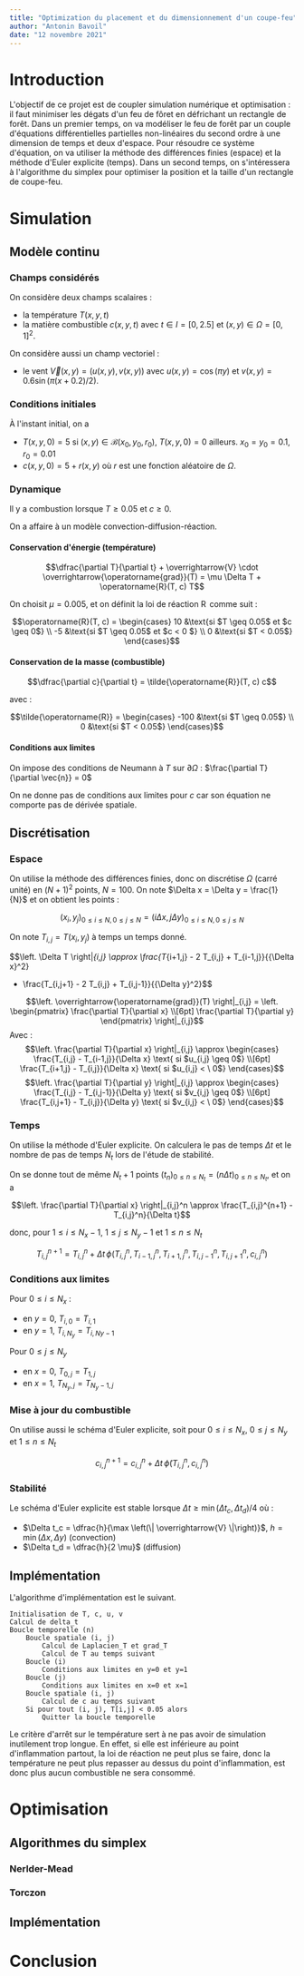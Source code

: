 ```yaml
---
title: "Optimization du placement et du dimensionnement d'un coupe-feu"
author: "Antonin Bavoil"
date: "12 novembre 2021"
---
```


# Introduction

L'objectif de ce projet est de coupler simulation numérique et optimisation : il faut minimiser les dégats d'un feu de fôret en défrichant un rectangle de forêt.
Dans un premier temps, on va modéliser le feu de forêt par un couple d'équations différentielles partielles non-linéaires du second ordre à une dimension de temps et deux d'espace. Pour résoudre ce système d'équation, on va utiliser la méthode des différences finies (espace) et la méthode d'Euler explicite (temps). Dans un second temps, on s'intéressera à l'algorithme du simplex pour optimiser la position et la taille d'un rectangle de coupe-feu.

# Simulation

## Modèle continu

### Champs considérés

On considère deux champs scalaires :
 - la température $T(x, y, t)$
 - la matière combustible $c(x, y, t)$
avec $t \in I = [0, 2.5]$ et $(x, y) \in \Omega = [0, 1]^2$.

On considère aussi un champ vectoriel :
 - le vent $\overrightarrow{V}(x, y) = (u(x, y), v(x, y))$ avec $u(x, y) = \cos(\pi y)$ et $v(x, y) = 0.6 \sin(\pi (x + 0.2) / 2)$.


### Conditions initiales

À l'instant initial, on a
 - $T(x, y, 0) = 5$ si $(x, y) \in \mathcal{B}(x_0, y_0, r_0)$, $T(x, y, 0) = 0$ ailleurs. $x_0 = y_0 = 0.1$, $r_0 = 0.01$
 - $c(x, y, 0) = 5 + r(x, y)$ où $r$ est une fonction aléatoire de $\Omega$.

### Dynamique

Il y a combustion lorsque $T \geq 0.05$ et $c \geq 0$.

On a affaire à un modèle convection-diffusion-réaction.

#### Conservation d'énergie (température)

$$\dfrac{\partial T}{\partial t} + \overrightarrow{V} \cdot \overrightarrow{\operatorname{grad}}(T) = \mu \Delta T + \operatorname{R}(T, c) T$$

On choisit $\mu = 0.005$, et on définit la loi de réaction $\operatorname{R}$ comme suit :

$$\operatorname{R}(T, c) =
\begin{cases}
10 &\text{si $T \geq 0.05$ et $c \geq 0$} \\
-5 &\text{si $T \geq 0.05$ et $c < 0 $} \\
0  &\text{si $T < 0.05$}
\end{cases}$$

#### Conservation de la masse (combustible)

$$\dfrac{\partial c}{\partial t} = \tilde{\operatorname{R}}(T, c) c$$

avec :

$$\tilde{\operatorname{R}} =
\begin{cases}
-100 &\text{si $T \geq 0.05$} \\
0  &\text{si $T < 0.05$}
\end{cases}$$

#### Conditions aux limites

On impose des conditions de Neumann à $T$ sur $\partial \Omega$ : $\frac{\partial T}{\partial \vec{n}} = 0$

On ne donne pas de conditions aux limites pour $c$ car son équation ne comporte pas de dérivée spatiale.

## Discrétisation

### Espace

On utilise la méthode des différences finies, donc on discrétise $\Omega$ (carré unité) en $(N+1)^2$ points, $N = 100$. On note $\Delta x = \Delta y = \frac{1}{N}$ et on obtient les points :

$$(x_i, y_j)_{0 \leq i \leq N, 0 \leq j \leq N} = (i \Delta x, j \Delta y)_{0 \leq i \leq N, 0 \leq j \leq N}$$

On note $T_{i,j} = T(x_i, y_j)$ à temps un temps donné.

$$\left. \Delta T \right|_{i,j} \approx
\frac{T_{i+1,j} - 2 T_{i,j} + T_{i-1,j}}{{\Delta x}^2}
+ \frac{T_{i,j+1} - 2 T_{i,j} + T_{i,j-1}}{{\Delta y}^2}$$

$$\left. \overrightarrow{\operatorname{grad}}(T) \right|_{i,j} =
\left. \begin{pmatrix}
\frac{\partial T}{\partial x} \\[6pt]
\frac{\partial T}{\partial y}
\end{pmatrix} \right|_{i,j}$$
Avec :
$$\left. \frac{\partial T}{\partial x} \right|_{i,j} \approx
\begin{cases}
\frac{T_{i,j} - T_{i-1,j}}{\Delta x} \text{ si $u_{i,j} \geq 0$} \\[6pt]
\frac{T_{i+1,j} - T_{i,j}}{\Delta x} \text{ si $u_{i,j} < \ 0$}
\end{cases}$$
$$\left. \frac{\partial T}{\partial y} \right|_{i,j} \approx
\begin{cases}
\frac{T_{i,j} - T_{i,j-1}}{\Delta y} \text{ si $v_{i,j} \geq 0$} \\[6pt]
\frac{T_{i,j+1} - T_{i,j}}{\Delta y} \text{ si $v_{i,j} < \ 0$}
\end{cases}$$

### Temps

On utilise la méthode d'Euler explicite. On calculera le pas de temps $\Delta t$ et le nombre de pas de temps $N_t$ lors de l'étude de stabilité.

On se donne tout de même $N_t + 1$ points $(t_n)_{0 \leq n \leq N_t} = (n \Delta t)_{0 \leq n \leq N_t}$, et on a

$$\left. \frac{\partial T}{\partial x} \right|_{i,j}^n \approx
\frac{T_{i,j}^{n+1} - T_{i,j}^n}{\Delta t}$$

donc, pour $1 \leq i \leq N_x - 1$, $1 \leq j \leq N_y - 1$ et $1 \leq n \leq N_t$

$$T_{i,j}^{n+1} = T_{i,j}^n + \Delta t \, \phi(T_{i,j}^n, T_{i-1,j}^n, T_{i+1,j}^n, T_{i,j-1}^n, T_{i,j+1}^n, c_{i,j}^n)$$

### Conditions aux limites

Pour $0 \leq i \leq N_x$ :
- en $y = 0$, $T_{i,0} = T_{i,1}$
- en $y = 1$, $T_{i,N_y} = T_{i,Ny-1}$

Pour $0 \leq j \leq N_y$
 - en $x = 0$, $T_{0,j} = T_{1,j}$
 - en $x = 1$, $T_{N_y,j} = T_{N_y-1,j}$

### Mise à jour du combustible

On utilise aussi le schéma d'Euler explicite, soit pour $0 \leq i \leq N_x$, $0 \leq j \leq N_y$ et $1 \leq n \leq N_t$

$$c_{i,j}^{n+1} = c_{i,j}^n + \Delta t \, \tilde{\phi}(T_{i,j}^n, c_{i,j}^n)$$

### Stabilité

Le schéma d'Euler explicite est stable lorsque $\Delta t \geq \min(\Delta t_c, \Delta t_d) / 4$ où :
 - $\Delta t_c = \dfrac{h}{\max \left(\| \overrightarrow{V} \|\right)}$, $h = \min(\Delta x, \Delta y)$ (convection)
 - $\Delta t_d = \dfrac{h}{2 \mu}$ (diffusion)

## Implémentation

L'algorithme d'implémentation est le suivant.

```
Initialisation de T, c, u, v
Calcul de delta_t
Boucle temporelle (n)
    Boucle spatiale (i, j)
        Calcul de Laplacien_T et grad_T
        Calcul de T au temps suivant
    Boucle (i)
        Conditions aux limites en y=0 et y=1
    Boucle (j)
        Conditions aux limites en x=0 et x=1
    Boucle spatiale (i, j)
        Calcul de c au temps suivant
    Si pour tout (i, j), T[i,j] < 0.05 alors
        Quitter la boucle temporelle
```

Le critère d'arrêt sur le température sert à ne pas avoir de simulation inutilement trop longue. En effet, si elle est inférieure au point d'inflammation partout, la loi de réaction ne peut plus se faire, donc la température ne peut plus repasser au dessus du point d'inflammation, est donc plus aucun combustible ne sera consommé.

# Optimisation

## Algorithmes du simplex

### Nerlder-Mead

### Torczon

## Implémentation

# Conclusion